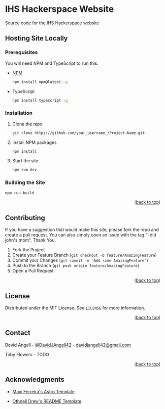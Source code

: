 <div id="top"></div>

<!-- OVERVIEW -->
# IHS Hackerspace Website
Source code for the IHS Hackerspace website

<!-- HOSTING SITE LOCALLY -->
## Hosting Site Locally
### Prerequisites

You will need NPM and TypeScript to run this.
* [NPM](https://www.npmjs.com/)
  ```sh
  npm install npm@latest -g
  ```
* TypeScript
  ```sh
  npm install typescript -g
  ```

### Installation

1. Clone the repo
   ```sh
   git clone https://github.com/your_username_/Project-Name.git
   ```
2. Install NPM packages
   ```sh
   npm install
   ```
3. Start the site
   ```sh
   npm run dev
   ```

### Building the Site
   ```sh
   npm run build
   ```

<p align="right">(<a href="#readme-top">back to top</a>)</p>


<!-- CONTRIBUTING -->
## Contributing

If you have a suggestion that would make this site, please fork the repo and create a pull request. You can also simply open an issue with the tag "i did john's mom". Thank You.

1. Fork the Project
2. Create your Feature Branch (`git checkout -b feature/AmazingFeature`)
3. Commit your Changes (`git commit -m 'Add some AmazingFeature'`)
4. Push to the Branch (`git push origin feature/AmazingFeature`)
5. Open a Pull Request

<p align="right">(<a href="#top">back to top</a>)</p>



<!-- LICENSE -->
## License

Distributed under the MIT License. See `LICENSE` for more information.

<p align="right">(<a href="#top">back to top</a>)</p>



<!-- CONTACT -->
## Contact

David Angell - [@DavidJAngell42](https://twitter.com/DavidJAngell42) - davidjangell42@gmail.com

Toby Flowers - TODO


<p align="right">(<a href="#top">back to top</a>)</p>



<!-- ACKNOWLEDGMENTS -->
## Acknowledgments

* [Maxi Ferreira's Astro Template](https://github.com/Charca/astro-blog-template)

* [Othneil Drew's README Template](https://github.com/othneildrew/Best-README-Template)